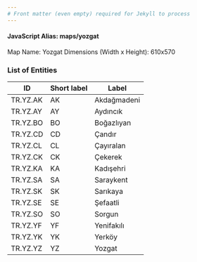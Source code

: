 ```yaml
---
# Front matter (even empty) required for Jekyll to process
---
```


#### JavaScript Alias: maps/yozgat

Map Name: Yozgat
Dimensions (Width x Height): 610x570





### List of Entities

ID | Short label | Label
---|---|---|
TR.YZ.AK | AK | Akdağmadeni
TR.YZ.AY | AY | Aydıncık
TR.YZ.BO | BO | Boğazlıyan
TR.YZ.CD | CD | Çandır
TR.YZ.CL | CL | Çayıralan
TR.YZ.CK | CK | Çekerek
TR.YZ.KA | KA | Kadışehri
TR.YZ.SA | SA | Saraykent
TR.YZ.SK | SK | Sarıkaya
TR.YZ.SE | SE | Şefaatli
TR.YZ.SO | SO | Sorgun
TR.YZ.YF | YF | Yenifakılı
TR.YZ.YK | YK | Yerköy
TR.YZ.YZ | YZ | Yozgat